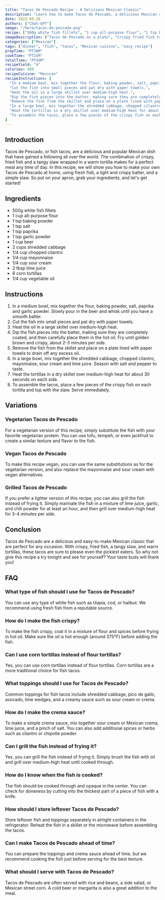 ```yaml
---
title: "Tacos de Pescado Recipe - A Delicious Mexican Classic"
description: "Learn how to make Tacos de Pescado, a delicious Mexican classic that's perfect for any occasion. With fresh fish, crispy batter and a tangy slaw, these tacos are sure to be a hit with your family and friends."
date: 2022-09-20
authors: ["Chat-GPT"]
image: "/hero/tacos-de-pescado.png"
recipe: ["500g white fish fillets", "1 cup all-purpose flour", "1 tsp baking powder", "1 tsp salt", "1 tsp paprika", "1 tsp garlic powder", "1 cup beer", "2 cups shredded cabbage", "1/4 cup chopped cilantro", "1/4 cup mayonnaise", "1/4 cup sour cream", "2 tbsp lime juice", "8 corn tortillas", "1/4 cup vegetable oil"]
imageDescription: ["Tacos de Pescado on a plate", "Crispy fried fish tacos with a tangy slaw", "White fish fillets coated in a light and crispy batter, served with a fresh and tangy slaw", "Mexican-style tacos with crispy fried fish and a tangy slaw"]
categories: ["Mexican"]
tags: ["dinner", "fish", "tacos", "Mexican cuisine", "easy recipe"]
prepTime: "PT30M"
cookTime: "PT15M"
totalTime: "PT45M"
recipeYield: "4"
calories: 480
recipeCuisine: "Mexican"
recipeInstructions: [
  "In a medium bowl, mix together the flour, baking powder, salt, paprika and garlic powder. Slowly pour in the beer and whisk until you have a smooth batter.",
  "Cut the fish into small pieces and pat dry with paper towels.",
  "Heat the oil in a large skillet over medium-high heat.",
  "Dip the fish pieces into the batter, making sure they are completely coated, and then carefully place them in the hot oil. Fry until golden brown and crispy, about 2-3 minutes per side.",
  "Remove the fish from the skillet and place on a plate lined with paper towels to drain off any excess oil.",
  "In a large bowl, mix together the shredded cabbage, chopped cilantro, mayonnaise, sour cream and lime juice. Season with salt and pepper to taste.",
  "Heat the tortillas in a dry skillet over medium-high heat for about 30 seconds on each side.",
  "To assemble the tacos, place a few pieces of the crispy fish on each tortilla and top with the slaw. Serve immediately."
]
---
```


## Introduction

Tacos de Pescado, or fish tacos, are a delicious and popular Mexican dish that have gained a following all over the world. The combination of crispy, fried fish and a tangy slaw wrapped in a warm tortilla makes for a perfect meal any time of day. In this recipe, we will show you how to make your own Tacos de Pescado at home, using fresh fish, a light and crispy batter, and a simple slaw. So put on your apron, grab your ingredients, and let's get started!

## Ingredients

- 500g white fish fillets
- 1 cup all-purpose flour
- 1 tsp baking powder
- 1 tsp salt
- 1 tsp paprika
- 1 tsp garlic powder
- 1 cup beer
- 2 cups shredded cabbage
- 1/4 cup chopped cilantro
- 1/4 cup mayonnaise
- 1/4 cup sour cream
- 2 tbsp lime juice
- 8 corn tortillas
- 1/4 cup vegetable oil

## Instructions

1. In a medium bowl, mix together the flour, baking powder, salt, paprika and garlic powder. Slowly pour in the beer and whisk until you have a smooth batter.
2. Cut the fish into small pieces and pat dry with paper towels.
3. Heat the oil in a large skillet over medium-high heat.
4. Dip the fish pieces into the batter, making sure they are completely coated, and then carefully place them in the hot oil. Fry until golden brown and crispy, about 2-3 minutes per side.
5. Remove the fish from the skillet and place on a plate lined with paper towels to drain off any excess oil.
6. In a large bowl, mix together the shredded cabbage, chopped cilantro, mayonnaise, sour cream and lime juice. Season with salt and pepper to taste.
7. Heat the tortillas in a dry skillet over medium-high heat for about 30 seconds on each side.
8. To assemble the tacos, place a few pieces of the crispy fish on each tortilla and top with the slaw. Serve immediately.

## Variations

### Vegetarian Tacos de Pescado

For a vegetarian version of this recipe, simply substitute the fish with your favorite vegetarian protein. You can use tofu, tempeh, or even jackfruit to create a similar texture and flavor to the fish.

### Vegan Tacos de Pescado

To make this recipe vegan, you can use the same substitutions as for the vegetarian version, and also replace the mayonnaise and sour cream with vegan alternatives.

### Grilled Tacos de Pescado

If you prefer a lighter version of this recipe, you can also grill the fish instead of frying it. Simply marinate the fish in a mixture of lime juice, garlic, and chili powder for at least an hour, and then grill over medium-high heat for 3-4 minutes per side.

## Conclusion

Tacos de Pescado are a delicious and easy-to-make Mexican classic that are perfect for any occasion. With crispy, fried fish, a tangy slaw, and warm tortillas, these tacos are sure to please even the pickiest eaters. So why not give this recipe a try tonight and see for yourself? Your taste buds will thank you!

## FAQ

### What type of fish should I use for Tacos de Pescado?

You can use any type of white fish such as tilapia, cod, or halibut. We recommend using fresh fish from a reputable source.

### How do I make the fish crispy?

To make the fish crispy, coat it in a mixture of flour and spices before frying in hot oil. Make sure the oil is hot enough (around 375°F) before adding the fish.

### Can I use corn tortillas instead of flour tortillas?

Yes, you can use corn tortillas instead of flour tortillas. Corn tortillas are a more traditional choice for fish tacos.

### What toppings should I use for Tacos de Pescado?

Common toppings for fish tacos include shredded cabbage, pico de gallo, avocado, lime wedges, and a creamy sauce such as sour cream or crema.

### How do I make the crema sauce?

To make a simple crema sauce, mix together sour cream or Mexican crema, lime juice, and a pinch of salt. You can also add additional spices or herbs such as cilantro or chipotle powder.

### Can I grill the fish instead of frying it?

Yes, you can grill the fish instead of frying it. Simply brush the fish with oil and grill over medium-high heat until cooked through.

### How do I know when the fish is cooked?

The fish should be cooked through and opaque in the center. You can check for doneness by cutting into the thickest part of a piece of fish with a knife.

### How should I store leftover Tacos de Pescado?

Store leftover fish and toppings separately in airtight containers in the refrigerator. Reheat the fish in a skillet or the microwave before assembling the tacos.

### Can I make Tacos de Pescado ahead of time?

You can prepare the toppings and crema sauce ahead of time, but we recommend cooking the fish just before serving for the best texture.

### What should I serve with Tacos de Pescado?

Tacos de Pescado are often served with rice and beans, a side salad, or Mexican street corn. A cold beer or margarita is also a great addition to the meal.